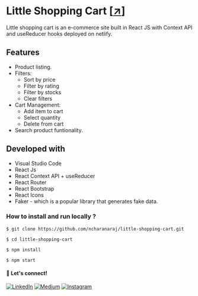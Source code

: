 # Little Shopping Cart [[↗️](https://littleshoppingcart.netlify.app/)]

Little shopping cart is an e-commerce site built in React JS with Context API and useReducer hooks deployed on netlify.

## Features

* Product listing.
* Filters:
    * Sort by price
    * Filter by rating
    * Filter by stocks
    * Clear filters
* Cart Management:
    * Add item to cart
    * Select quantity
    * Delete from cart
* Search product funtionality.

## Developed with

- Visual Studio Code
- React Js
- React Context API + useReducer
- React Router
- React Bootstrap
- React Icons
- Faker - which is a popular library that generates fake data.

###  How to install and run locally ?

```
$ git clone https://github.com/ncharanaraj/little-shopping-cart.git
```

```
$ cd little-shopping-cart
```

```
$ npm install
```

```
$ npm start
```

####  🤝 Let's connect!

[![LinkedIn](https://img.shields.io/badge/linkedin-%230077B5.svg?style=for-the-badge&logo=linkedin&logoColor=white)](https://www.linkedin.com/in/ncharanaraj/)
[![Medium](https://img.shields.io/badge/Medium-12100E?style=for-the-badge&logo=medium&logoColor=white)](https://medium.com/@ncharanaraj)
[![Instagram](https://img.shields.io/badge/Instagram-%23E4405F.svg?style=for-the-badge&logo=Instagram&logoColor=white)](https://www.instagram.com/itscharanraj/)
